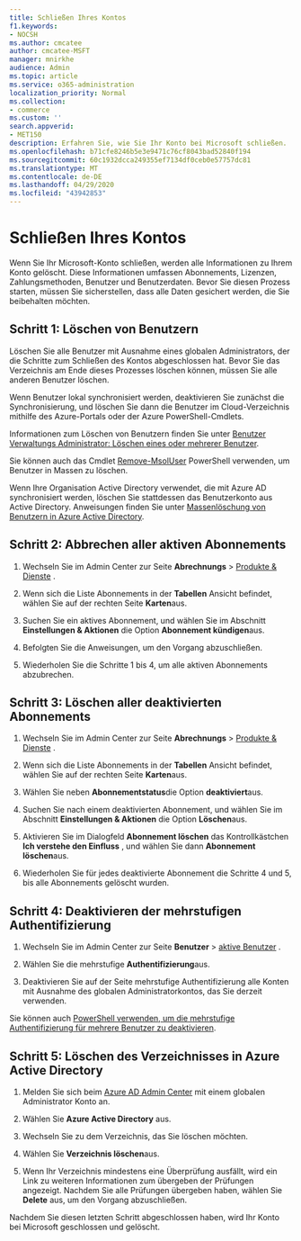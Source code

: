 ```yaml
---
title: Schließen Ihres Kontos
f1.keywords:
- NOCSH
ms.author: cmcatee
author: cmcatee-MSFT
manager: mnirkhe
audience: Admin
ms.topic: article
ms.service: o365-administration
localization_priority: Normal
ms.collection:
- commerce
ms.custom: ''
search.appverid:
- MET150
description: Erfahren Sie, wie Sie Ihr Konto bei Microsoft schließen.
ms.openlocfilehash: b71cfe8246b5e3e9471c76cf8043bad52840f194
ms.sourcegitcommit: 60c1932dcca249355ef7134df0ceb0e57757dc81
ms.translationtype: MT
ms.contentlocale: de-DE
ms.lasthandoff: 04/29/2020
ms.locfileid: "43942853"
---
```

# <a name="close-your-account"></a>Schließen Ihres Kontos

Wenn Sie Ihr Microsoft-Konto schließen, werden alle Informationen zu Ihrem Konto gelöscht. Diese Informationen umfassen Abonnements, Lizenzen, Zahlungsmethoden, Benutzer und Benutzerdaten. Bevor Sie diesen Prozess starten, müssen Sie sicherstellen, dass alle Daten gesichert werden, die Sie beibehalten möchten.

## <a name="step-1-delete-users"></a>Schritt 1: Löschen von Benutzern

Löschen Sie alle Benutzer mit Ausnahme eines globalen Administrators, der die Schritte zum Schließen des Kontos abgeschlossen hat. Bevor Sie das Verzeichnis am Ende dieses Prozesses löschen können, müssen Sie alle anderen Benutzer löschen.

Wenn Benutzer lokal synchronisiert werden, deaktivieren Sie zunächst die Synchronisierung, und löschen Sie dann die Benutzer im Cloud-Verzeichnis mithilfe des Azure-Portals oder der Azure PowerShell-Cmdlets.

Informationen zum Löschen von Benutzern finden Sie unter <a href="https://docs.microsoft.com/office365/admin/add-users/delete-a-user?view=o365-worldwide#user-management-admin-delete-one-or-more-users-from-office-365">Benutzer Verwaltungs Administrator: Löschen eines oder mehrerer Benutzer</a>.

Sie können auch das Cmdlet <a href="https://go.microsoft.com/fwlink/?linkid=842230">Remove-MsolUser</a> PowerShell verwenden, um Benutzer in Massen zu löschen.

Wenn Ihre Organisation Active Directory verwendet, die mit Azure AD synchronisiert werden, löschen Sie stattdessen das Benutzerkonto aus Active Directory. Anweisungen finden Sie unter <a href="https://docs.microsoft.com/azure/active-directory/users-groups-roles/users-bulk-delete">Massenlöschung von Benutzern in Azure Active Directory</a>.

## <a name="step-2-cancel-all-active-subscriptions"></a>Schritt 2: Abbrechen aller aktiven Abonnements

1. Wechseln Sie im Admin Center zur Seite **Abrechnungs** > <a href="https://go.microsoft.com/fwlink/p/?linkid=842054" target="_blank">Produkte & Dienste</a> .

2. Wenn sich die Liste Abonnements in der **Tabellen** Ansicht befindet, wählen Sie auf der rechten Seite **Karten**aus.

3. Suchen Sie ein aktives Abonnement, und wählen Sie im Abschnitt **Einstellungen & Aktionen** die Option **Abonnement kündigen**aus.

4. Befolgten Sie die Anweisungen, um den Vorgang abzuschließen.

5. Wiederholen Sie die Schritte 1 bis 4, um alle aktiven Abonnements abzubrechen.

## <a name="step-3-delete-all-disabled-subscriptions"></a>Schritt 3: Löschen aller deaktivierten Abonnements

1. Wechseln Sie im Admin Center zur Seite **Abrechnungs** > <a href="https://go.microsoft.com/fwlink/p/?linkid=842054" target="_blank">Produkte & Dienste</a> .

2. Wenn sich die Liste Abonnements in der **Tabellen** Ansicht befindet, wählen Sie auf der rechten Seite **Karten**aus.

3. Wählen Sie neben **Abonnementstatus**die Option **deaktiviert**aus.

4. Suchen Sie nach einem deaktivierten Abonnement, und wählen Sie im Abschnitt **Einstellungen & Aktionen** die Option **Löschen**aus.

5. Aktivieren Sie im Dialogfeld **Abonnement löschen** das Kontrollkästchen **Ich verstehe den Einfluss** , und wählen Sie dann **Abonnement löschen**aus.

6. Wiederholen Sie für jedes deaktivierte Abonnement die Schritte 4 und 5, bis alle Abonnements gelöscht wurden.

## <a name="step-4-disable-multi-factor-authentication"></a>Schritt 4: Deaktivieren der mehrstufigen Authentifizierung

1. Wechseln Sie im Admin Center zur Seite **Benutzer** > <a href="https://go.microsoft.com/fwlink/p/?linkid=834822" target="_blank">aktive Benutzer</a> .

2. Wählen Sie die mehrstufige **Authentifizierung**aus.

3. Deaktivieren Sie auf der Seite mehrstufige Authentifizierung alle Konten mit Ausnahme des globalen Administratorkontos, das Sie derzeit verwenden.

Sie können auch <a href="https://docs.microsoft.com/azure/active-directory/authentication/howto-mfa-userstates#change-state-using-powershell">PowerShell verwenden, um die mehrstufige Authentifizierung für mehrere Benutzer zu deaktivieren</a>.

## <a name="step-5-delete-the-directory-in-azure-active-directory"></a>Schritt 5: Löschen des Verzeichnisses in Azure Active Directory

1. Melden Sie sich beim <a href="https://aad.portal.azure.com/" target="_blank">Azure AD Admin Center</a> mit einem globalen Administrator Konto an.

2. Wählen Sie **Azure Active Directory** aus.

3. Wechseln Sie zu dem Verzeichnis, das Sie löschen möchten.

4. Wählen Sie **Verzeichnis löschen**aus.

5. Wenn Ihr Verzeichnis mindestens eine Überprüfung ausfällt, wird ein Link zu weiteren Informationen zum übergeben der Prüfungen angezeigt. Nachdem Sie alle Prüfungen übergeben haben, wählen Sie **Delete** aus, um den Vorgang abzuschließen.

Nachdem Sie diesen letzten Schritt abgeschlossen haben, wird Ihr Konto bei Microsoft geschlossen und gelöscht.
